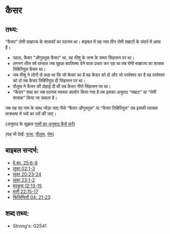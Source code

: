 # कैसर #

## तथ्य: ##

“कैसर” रोमी साम्राज्य के शासकों का पदनाम था। बाइबल में यह नाम तीन रोमी सम्राटों के संदर्भ में आया है।

* पहला, कैसर "औगुस्तुस कैसर" था, वह यीशु के जन्म के समय सिंहासन पर था।
* लगभग तीस वर्ष पश्चात जब यूहन्ना बपतिस्मा देने वाला प्रचार कर रहा था तब रोमी साम्राज्य का शासक तिबिरियुस कैसर था। 
* जब यीशु ने लोगों से कहा था कि जो कैसर का है वह कैसर को दो और जो परमेश्वर का है वह परमेश्वर को दो तब कैसर तिबिरियुस ही सिंहासन पर था।
* पौलुस ने कैसर की दोहाई दी थी तब कैसर नीरो सिंहासन पर था।
* “कैसर” शब्द का जब पदनाम स्वरूप उपयोग किया गया है तब इसका अनुवाद “सम्राट” या “रोमी शासक” किया जा सकता है।

जब यह पद नाम के साथ जोड़ा जाए जैसे “कैसर औगुस्तुस” या “कैसर तिबिरियुस” तब इसकी व्याख्या मात्रभाषा में ज्यों का त्यों की जाए।

(अनुवाद के सुझाव [नामों का अनुवाद कैसे करें](rc://hi/ta/man/translate/translate-names))

(यह भी देखें: [राजा](../other/king.md), [पौलुस](../names/paul.md), [रोम](../names/rome.md))

## बाइबल सन्दर्भ: ##

* [प्रे.का. 25:6-8](rc://hi/tn/help/act/25/06)
* [लूका 02:1-3](rc://hi/tn/help/luk/02/01)
* [लूका 20:23-24](rc://hi/tn/help/luk/20/23)
* [लूका 23:1-2](rc://hi/tn/help/luk/23/01)
* [मरकुस 12:13-15](rc://hi/tn/help/mrk/12/13)
* [मत्ती 22:15-17](rc://hi/tn/help/mat/22/15)
* [फिलिप्पियों 04: 21-23](rc://hi/tn/help/php/04/21)

## शब्द तथ्य: ##

* Strong's: G2541
